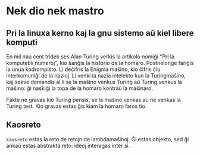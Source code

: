 Nek dio nek mastro
==================

Pri la linuxa kerno kaj la gnu sistemo aŭ kiel libere komputi
-------------------------------------------------------------
En mil nau cent tridek ses Alan Turing verkis la artikolo nomiĝi "Pri la komputebli numeroj", kio ŝanĝis la historio de la homaro. Postnelonge fariĝis la unua kodrompisto. Li deĉifris la Enigma maŝino, kio ĉifris ĉiu interkomuniĝi de la nazioj. Li venki la nazia intelekto kun la Turingmaŝino, kaj sekve demandis al li se la maŝino venkus Turing aŭ Turing venkus la maŝino: ĝi naskiĝi la topa de la homaro kontraŭ la maŝinaro. 

Fakte ne gravas kio Turing pensis, se la maŝino venkas aŭ ne venkas la Turing test. Kio gravas estas ĝis kiam la homaro faros tio.


Kaosreto
--------
`kaosreto` estas la reto de retojn de lambdamaŝinoj. Ĝi estas objekto, sed ĝi ankaŭ estas abstrakta reto: ideoj interagas inter si.


